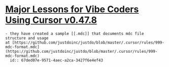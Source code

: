 # [Major Lessons for Vibe Coders Using Cursor v0.47.8](https://justdo.com/blog/cursor-vibe-coding-lessons--major-lessons-for-vibe-coders-using-cursor-v0-47-8)
	- they have created a sample [[.mdc]] that documents mdc file structure and usage at [https://github.com/justdoinc/justdo/blob/master/.cursor/rules/999-mdc-format.mdc](https://github.com/justdoinc/justdo/blob/master/.cursor/rules/999-mdc-format.mdc)
	  id:: 67ded07e-9571-4aec-a2ca-3427f6e4ef43